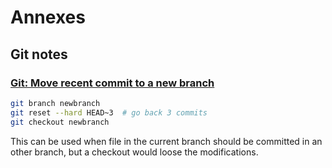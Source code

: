 

Annexes
=======

## Git notes

### [Git: Move recent commit to a new branch](http://stackoverflow.com/questions/1628563/git-move-recent-commit-to-a-new-branch)

```bash
git branch newbranch
git reset --hard HEAD~3  # go back 3 commits
git checkout newbranch
``` 

This can be used when file in the current branch should be committed in an other branch, but a checkout would loose the modifications.
